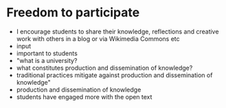 # Freedom to participate
* I encourage students to share their knowledge, reflections and creative work with others in a blog or via Wikimedia Commons etc
* input
* important to students
* "what is a university?
* what constitutes production and dissemination of knowledge?
* traditional practices mitigate against production and dissemination of knowledge"
* production and dissemination of knowledge
* students have engaged more with the open text
